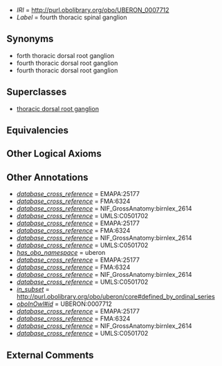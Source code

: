  * *IRI* = http://purl.obolibrary.org/obo/UBERON_0007712
 * *Label* = fourth thoracic spinal ganglion

## Synonyms

 * forth thoracic dorsal root ganglion
 * fourth thoracic dorsal root ganglion
 * fourth thoracic dorsal root ganglion

## Superclasses

 * [thoracic dorsal root ganglion](../../UBERON/35/UBERON_0002835.md)

## Equivalencies


## Other Logical Axioms


## Other Annotations

 * *[database_cross_reference](../../ef/oboInOwl#hasDbXref.md)* = EMAPA:25177
 * *[database_cross_reference](../../ef/oboInOwl#hasDbXref.md)* = FMA:6324
 * *[database_cross_reference](../../ef/oboInOwl#hasDbXref.md)* = NIF_GrossAnatomy:birnlex_2614
 * *[database_cross_reference](../../ef/oboInOwl#hasDbXref.md)* = UMLS:C0501702
 * *[database_cross_reference](../../ef/oboInOwl#hasDbXref.md)* = EMAPA:25177
 * *[database_cross_reference](../../ef/oboInOwl#hasDbXref.md)* = FMA:6324
 * *[database_cross_reference](../../ef/oboInOwl#hasDbXref.md)* = NIF_GrossAnatomy:birnlex_2614
 * *[database_cross_reference](../../ef/oboInOwl#hasDbXref.md)* = UMLS:C0501702
 * *[has_obo_namespace](../../ce/oboInOwl#hasOBONamespace.md)* = uberon
 * *[database_cross_reference](../../ef/oboInOwl#hasDbXref.md)* = EMAPA:25177
 * *[database_cross_reference](../../ef/oboInOwl#hasDbXref.md)* = FMA:6324
 * *[database_cross_reference](../../ef/oboInOwl#hasDbXref.md)* = NIF_GrossAnatomy:birnlex_2614
 * *[database_cross_reference](../../ef/oboInOwl#hasDbXref.md)* = UMLS:C0501702
 * *[in_subset](../../et/oboInOwl#inSubset.md)* = http://purl.obolibrary.org/obo/uberon/core#defined_by_ordinal_series
 * *[oboInOwl#id](../../id/oboInOwl#id.md)* = UBERON:0007712
 * *[database_cross_reference](../../ef/oboInOwl#hasDbXref.md)* = EMAPA:25177
 * *[database_cross_reference](../../ef/oboInOwl#hasDbXref.md)* = FMA:6324
 * *[database_cross_reference](../../ef/oboInOwl#hasDbXref.md)* = NIF_GrossAnatomy:birnlex_2614
 * *[database_cross_reference](../../ef/oboInOwl#hasDbXref.md)* = UMLS:C0501702

## External Comments

